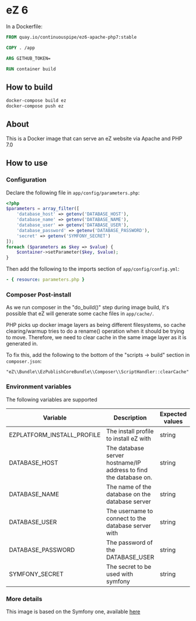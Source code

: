 # eZ 6

In a Dockerfile:
```Dockerfile
FROM quay.io/continuouspipe/ez6-apache-php7:stable

COPY . /app

ARG GITHUB_TOKEN=

RUN container build
```

## How to build

```bash
docker-compose build ez
docker-compose push ez
```

## About

This is a Docker image that can serve an eZ website via Apache and PHP 7.0

## How to use

### Configuration

Declare the following file in `app/config/parameters.php`:

```php
<?php
$parameters = array_filter([
    'database_host' => getenv('DATABASE_HOST'),
    'database_name' => getenv('DATABASE_NAME'),
    'database_user' => getenv('DATABASE_USER'),
    'database_password' => getenv('DATABASE_PASSWORD'),
    'secret' => getenv('SYMFONY_SECRET')
]);
foreach ($parameters as $key => $value) {
    $container->setParameter($key, $value);
}
```

Then add the following to the imports section of `app/config/config.yml`:
```yaml
- { resource: parameters.php }
```

### Composer Post-install

As we run composer in the "do_build()" step during image build, it's possible that eZ will generate some cache files
in `app/cache/`.

PHP picks up docker image layers as being different filesystems, so cache clearing/warmup tries to do a rename() operation
when it should be trying to move. Therefore, we need to clear cache in the same image layer as it is generated in.

To fix this, add the following to the bottom of the "scripts -> build" section in `composer.json`:
```
"eZ\\Bundle\\EzPublishCoreBundle\\Composer\\ScriptHandler::clearCache"
```

### Environment variables

The following variables are supported

Variable | Description | Expected values | Default
--- | --- | --- | ----
EZPLATFORM_INSTALL_PROFILE | The install profile to install eZ with | string | clean
DATABASE_HOST | The database server hostname/IP address to find the database on. | string | database
DATABASE_NAME | The name of the database on the database server | string | ez
DATABASE_USER | The username to connect to the database server with | string | ez
DATABASE_PASSWORD | The password of the DATABASE_USER | string | PleaseChangeMeToBeASecurePassword
SYMFONY_SECRET | The secret to be used with symfony | string | PleaseChangeMeToBeASecureSecretString

### More details

This image is based on the Symfony one, available [here](../../symfony/)
